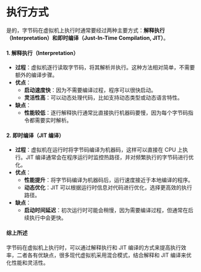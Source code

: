 # 执行方式

是的，字节码在虚拟机上执行时通常要经过两种主要方式：**解释执行（Interpretation）和即时编译（Just-In-Time Compilation, JIT）**。

#### 1. **解释执行（Interpretation）**

* **过程**：虚拟机逐行读取字节码，将其解析并执行。这种方法相对简单，不需要额外的编译步骤。
* **优点**：
  * **启动速度快**：因为不需要编译过程，程序可以很快启动。
  * **灵活性高**：可以动态处理代码，比如支持动态类型或动态语言特性。
* **缺点**：
  * **性能较低**：逐行解释执行通常比直接执行机器码要慢，因为每个字节码指令都需要实时解析。

#### 2. **即时编译（JIT 编译）**

* **过程**：虚拟机在运行时将字节码编译为机器码，这样可以直接在 CPU 上执行。JIT 编译通常会在程序运行时监控热路径，并对频繁执行的字节码进行优化。
* **优点**：
  * **性能提升**：将字节码编译为机器码后，运行速度接近于本地编译的程序。
  * **动态优化**：JIT 可以根据运行时信息对代码进行优化，选择更高效的执行路径。
* **缺点**：
  * **启动时间延迟**：初次运行时可能会稍慢，因为需要编译过程，但通常在后续执行中会更快。

#### 综上所述

字节码在虚拟机上执行时，可以通过解释执行和 JIT 编译的方式来提高执行效率，二者各有优缺点，很多现代虚拟机采用混合模式，结合解释和 JIT 编译来优化性能和灵活性。

